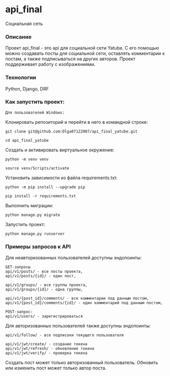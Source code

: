 # api_final
Социальная сеть

### Описание
Проект api_final - это api для социальной сети Yatube. С его помощью можно создавать посты для социальной сети, 
оставлять комментарии к постам, а также подписываться на других авторов. Проект поддерживает работу с изображениями.

### Технологии
Python, Django, DRF

### Как запустить проект:

```
Для пользователей Windows:
```

Клонировать репозиторий и перейти в него в командной строке:

```
git clone git@github.com:Olga07122007/api_final_yatube.git
```

```
cd api_final_yatube
```

Cоздать и активировать виртуальное окружение:

```
python -m venv venv
```

```
source venv/Scripts/activate
```

Установить зависимости из файла requirements.txt:

```
python -m pip install --upgrade pip
```

```
pip install -r requirements.txt
```

Выполнить миграции:

```
python manage.py migrate
```

Запустить проект:

```
python manage.py runserver
```

### Примеры запросов к API
Для неавторизованных пользователей доступны эндопоинты:
```
GET-запросы
api/v1/posts/ - все посты проекта,
api/v1/posts/{id}/ - один пост,

api/v1/groups/ - все группы проекта,
api/v1/groups/{id}/ - одна группы,

api/v1/{post_id}/comments/ - все комментарии под данным постом,
api/v1/{post_id}/comments/{id}/ - один комментарий под данным постом,

POST-запрос:
api/v1/users/ - зарегистрироваться
```

Для авторизованных пользователей также доступны эндопоинты:
```
api/v1/follow/ - все подписоки текущего пользователя

api/v1/jwt/create/ - создание токена
api/v1/jwt/refresh/ - обновление токена
api/v1/jwt/verify/ - проверка токена
```

Создать пост может только авторизованный пользователь. Обновить или изменить пост может только автор поста.
